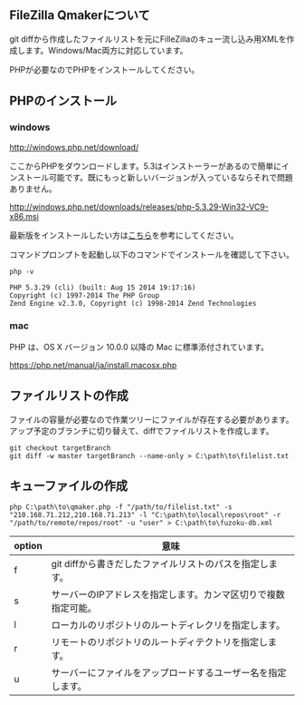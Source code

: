 ## FileZilla Qmakerについて

git diffから作成したファイルリストを元にFilleZillaのキュー流し込み用XMLを作成します。Windows/Mac両方に対応しています。

PHPが必要なのでPHPをインストールしてください。

## PHPのインストール

### windows

http://windows.php.net/download/

ここからPHPをダウンロードします。5.3はインストーラーがあるので簡単にインストール可能です。既にもっと新しいバージョンが入っているならそれで問題ありません。

http://windows.php.net/downloads/releases/php-5.3.29-Win32-VC9-x86.msi

最新版をインストールしたい方は[こちら](http://php.net/manual/ja/install.windows.php)を参考にしてください。

コマンドプロンプトを起動し以下のコマンドでインストールを確認して下さい。

```
php -v

PHP 5.3.29 (cli) (built: Aug 15 2014 19:17:16)
Copyright (c) 1997-2014 The PHP Group
Zend Engine v2.3.0, Copyright (c) 1998-2014 Zend Technologies
```

### mac

PHP は、OS X バージョン 10.0.0 以降の Mac に標準添付されています。

https://php.net/manual/ja/install.macosx.php




## ファイルリストの作成

ファイルの容量が必要なので作業ツリーにファイルが存在する必要があります。アップ予定のブランチに切り替えて、diffでファイルリストを作成します。

```
git checkout targetBranch
git diff -w master targetBranch --name-only > C:\path\to\filelist.txt
```

## キューファイルの作成

```
php C:\path\to\qmaker.php -f "/path/to/filelist.txt" -s "210.168.71.212,210.168.71.213" -l "C:\path\to\local\repos\root" -r "/path/to/remote/repos/root" -u "user" > C:\path\to\fuzoku-db.xml
```


option | 意味
--- | ---
f | git diffから書きだしたファイルリストのパスを指定します。
s | サーバーのIPアドレスを指定します。カンマ区切りで複数指定可能。
l | ローカルのリポジトリのルートディレクリを指定します。
r | リモートのリポジトリのルートディテクトリを指定します。
u | サーバーにファイルをアップロードするユーザー名を指定します。

